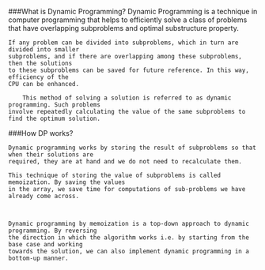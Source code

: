 ###What is Dynamic Programming?
		Dynamic Programming is a technique in computer programming that helps to efficiently 
	solve a class of problems that have overlapping subproblems and optimal substructure property.

	If any problem can be divided into subproblems, which in turn are divided into smaller 
	subproblems, and if there are overlapping among these subproblems, then the solutions 
	to these subproblems can be saved for future reference. In this way, efficiency of the 
	CPU can be enhanced. 

		This method of solving a solution is referred to as dynamic programming. Such problems 
	involve repeatedly calculating the value of the same subproblems to find the optimum solution.

###How DP works?

	Dynamic programming works by storing the result of subproblems so that when their solutions are 
	required, they are at hand and we do not need to recalculate them.

	This technique of storing the value of subproblems is called memoization. By saving the values 
	in the array, we save time for computations of sub-problems we have already come across.



	Dynamic programming by memoization is a top-down approach to dynamic programming. By reversing 
	the direction in which the algorithm works i.e. by starting from the base case and working 
	towards the solution, we can also implement dynamic programming in a bottom-up manner.
